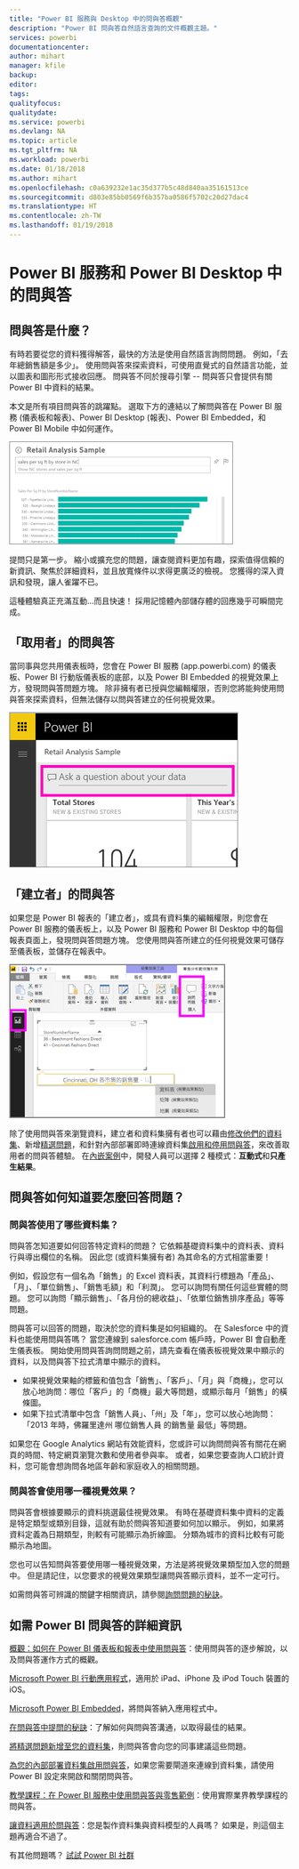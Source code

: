 ```yaml
---
title: "Power BI 服務與 Desktop 中的問與答概觀"
description: "Power BI 問與答自然語言查詢的文件概觀主題。"
services: powerbi
documentationcenter: 
author: mihart
manager: kfile
backup: 
editor: 
tags: 
qualityfocus: 
qualitydate: 
ms.service: powerbi
ms.devlang: NA
ms.topic: article
ms.tgt_pltfrm: NA
ms.workload: powerbi
ms.date: 01/18/2018
ms.author: mihart
ms.openlocfilehash: c0a639232e1ac35d377b5c48d840aa35161513ce
ms.sourcegitcommit: d803e85bb0569f6b357ba0586f5702c20d27dac4
ms.translationtype: HT
ms.contentlocale: zh-TW
ms.lasthandoff: 01/19/2018
---
```

# <a name="qa-in-power-bi-service-and-power-bi-desktop"></a>Power BI 服務和 Power BI Desktop 中的問與答
## <a name="what-is-qa"></a>問與答是什麼？
有時若要從您的資料獲得解答，最快的方法是使用自然語言詢問問題。 例如，「去年總銷售額是多少」。  使用問與答來探索資料，可使用直覺式的自然語言功能，並以圖表和圖形形式接收回應。 問與答不同於搜尋引擎 -- 問與答只會提供有關 Power BI 中資料的結果。

本文是所有項目問與答的跳躍點。 選取下方的連結以了解問與答在 Power BI 服務 (儀表板和報表)、Power BI Desktop (報表)、Power BI Embedded，和 Power BI Mobile 中如何運作。  

![](media/power-bi-q-and-a/pbi_qa_boxsalessqft.png)

提問只是第一步。  縮小或擴充您的問題，讓查閱資料更加有趣，探索值得信賴的新資訊、聚焦於詳細資料，並且放寬條件以求得更廣泛的檢視。 您獲得的深入資訊和發現，讓人雀躍不已。

這種體驗真正充滿互動...而且快速！ 採用記憶體內部儲存體的回應幾乎可瞬間完成。

##  <a name="qa-for-consumers"></a>「取用者」的問與答
當同事與您共用儀表板時，您會在 Power BI 服務 (app.powerbi.com) 的儀表板、Power BI 行動版儀表板的底部，以及 Power BI Embedded 的視覺效果上方，發現問與答問題方塊。 除非擁有者已授與您編輯權限，否則您將能夠使用問與答來探索資料，但無法儲存以問與答建立的任何視覺效果。

![](media/power-bi-q-and-a/powerbi-qna.png)

## <a name="qa-for-creators"></a>「建立者」的問與答
如果您是 Power BI 報表的「建立者」，或具有資料集的編輯權限，則您會在 Power BI 服務的儀表板上，以及 Power BI 服務和 Power BI Desktop 中的每個報表頁面上，發現問與答問題方塊。 您使用問與答所建立的任何視覺效果可儲存至儀表板，並儲存在報表中。

![](media/power-bi-q-and-a/power-bi-desktop.png)

除了使用問與答來瀏覽資料，建立者和資料集擁有者也可以藉由[修改他們的資料集](service-prepare-data-for-q-and-a.md)、新增[精選問題](service-q-and-a-create-featured-questions.md)，和針對內部部署即時連線資料集[啟用和停用問與答](service-q-and-a-direct-query.md)，來改善取用者的問與答體驗。 在[內嵌案例](developer/qanda.md)中，開發人員可以選擇 2 種模式：**互動式**和**只產生結果**。

## <a name="how-does-qa-know-how-to-answer-questions"></a>問與答如何知道要怎麼回答問題？
### <a name="which-datasets-does-qa-use"></a>問與答使用了哪些資料集？
問與答怎知道要如何回答特定資料的問題？ 它依賴基礎資料集中的資料表、資料行與導出欄位的名稱。 因此您 (或資料集擁有者) 為其命名的方式相當重要！

例如，假設您有一個名為「銷售」的 Excel 資料表，其資料行標題為「產品」、「月」、「單位銷售」、「銷售毛額」和「利潤」。 您可以詢問有關任何這些實體的問題。  您可以詢問「顯示銷售」、「各月份的總收益」、「依單位銷售排序產品」等等問題。

問與答可以回答的問題，取決於您的資料集是如何組織的。 在 Salesforce 中的資料也能使用問與答嗎？ 當您連線到 salesforce.com 帳戶時，Power BI 會自動產生儀表板。  開始使用問與答詢問問題之前，請先查看在儀表板視覺效果中顯示的資料，以及問與答下拉式清單中顯示的資料。

* 如果視覺效果軸的標籤和值包含「銷售」、「客戶」、「月」與「商機」，您可以放心地詢問：哪位「客戶」的「商機」最大等問題，或顯示每月「銷售」的橫條圖。
* 如果下拉式清單中包含「銷售人員」、「州」及「年」，您可以放心地詢問：「2013  年時，佛羅里達州  哪位銷售人員  的銷售量 最低」等問題。

如果您在 Google Analytics 網站有效能資料，您或許可以詢問問與答有關花在網頁的時間、特定網頁瀏覽次數和使用者參與率。 或者，如果您要查詢人口統計資料，您可能會想詢問各地區年齡和家庭收入的相關問題。

### <a name="which-visualization-does-qa-use"></a>問與答會使用哪一種視覺效果？
問與答會根據要顯示的資料挑選最佳視覺效果。 有時在基礎資料集中資料的定義是特定類型或類別目錄，這就有助於問與答知道要如何加以顯示。 例如，如果將資料定義為日期類型，則較有可能顯示為折線圖。 分類為城市的資料比較有可能顯示為地圖。

您也可以告知問與答要使用哪一種視覺效果，方法是將視覺效果類型加入您的問題中。 但是請記住，以您要求的視覺效果類型讓問與答顯示資料，並不一定可行。

如需問與答可辨識的關鍵字相關資訊，請參閱[詢問問題的秘訣](service-q-and-a-tips.md)。


## <a name="for-more-details-about-power-bi-qa"></a>如需 Power BI 問與答的詳細資訊
[概觀：如何在 Power BI 儀表板和報表中使用問與答](power-bi-tutorial-q-and-a.md)：使用問與答的逐步解說，以及問與答運作方式的概觀。

[Microsoft Power BI 行動應用程式](mobile-apps-ios-qna.md)，適用於 iPad、iPhone 及 iPod Touch 裝置的 iOS。

[Microsoft Power BI Embedded](developer/qanda.md)，將問與答納入應用程式中。

[在問與答中提問的秘訣](service-q-and-a-tips.md)：了解如何與問與答溝通，以取得最佳的結果。

[將精選問題新增至您的資料集](service-q-and-a-create-featured-questions.md)，則問與答會向您的同事建議這些問題。

[為您的內部部署資料集啟用問與答](service-q-and-a-direct-query.md)，如果您需要閘道來連線到資料集，請使用 Power BI 設定來開啟和關閉問與答。

[教學課程：在 Power BI 服務中使用問與答與零售範例](power-bi-visualization-introduction-to-q-and-a.md)：使用實際業界教學課程的問與答。

[讓資料適用於問與答](service-prepare-data-for-q-and-a.md)：您是製作資料集與資料模型的人員嗎？  如果是，則這個主題再適合不過了。

有其他問題嗎？ [試試 Power BI 社群](http://community.powerbi.com/)
